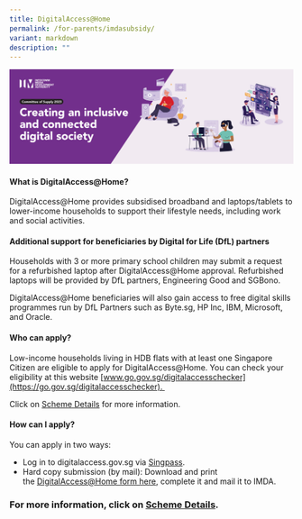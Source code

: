 ```yaml
---
title: DigitalAccess@Home
permalink: /for-parents/imdasubsidy/
variant: markdown
description: ""
---
```

![](/images/digitalaccess.jpg)
#### **What is DigitalAccess@Home?**

DigitalAccess@Home provides subsidised broadband and laptops/tablets to lower-income households to support their lifestyle needs, including work and social activities.

#### **Additional support for beneficiaries by Digital for Life (DfL) partners**

Households with 3 or more primary school children may submit a request for a refurbished laptop after DigitalAccess@Home approval. Refurbished laptops will be provided by DfL partners, Engineering Good and SGBono.

DigitalAccess@Home beneficiaries will also gain access to free digital skills programmes run by DfL Partners such as Byte.sg, HP Inc, IBM, Microsoft, and Oracle.

#### **Who can apply?**

Low-income households living in HDB flats with at least one Singapore Citizen are eligible to apply for DigitalAccess@Home. You can check your eligibility at this website [www.go.gov.sg/digitalaccesschecker](https://go.gov.sg/digitalaccesschecker). 

Click on [Scheme Details](https://www.imda.gov.sg/how-we-can-help/digital-access-at-home/scheme-details#ef97571b-3546-4a23-83a1-2815b62d1cfc) for more information.

#### **How can I apply?**

You can apply in two ways: 

*   Log in to digitalaccess.gov.sg via [Singpass](https://eservice.imda.gov.sg/das/singpasslogin?strParam=login&notprotected=true).
*   Hard copy submission (by mail): Download and print the [DigitalAccess@Home form here](https://go.gov.sg/digitalaccess-application-form), complete it and mail it to IMDA.

### For more information, click on [Scheme Details](https://www.imda.gov.sg/how-we-can-help/digital-access-at-home/scheme-details#fb86fa6e-f86b-48c0-8b55-fa4845c11d97).